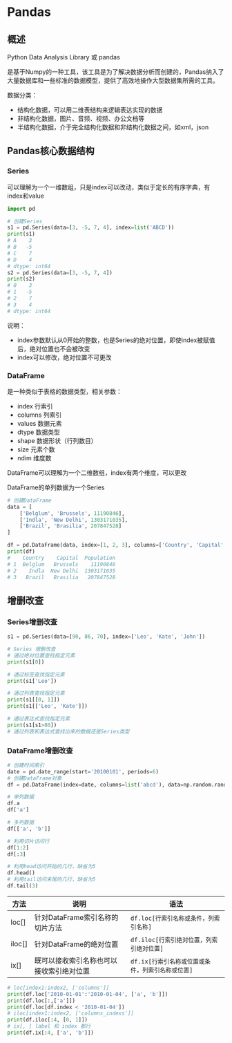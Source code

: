 # Pandas

## 概述

Python Data Analysis Library 或 pandas

是基于Numpy的一种工具，该工具是为了解决数据分析而创建的，Pandas纳入了大量数据库和一些标准的数据模型，提供了高效地操作大型数据集所需的工具。

数据分类：

- 结构化数据，可以用二维表结构来逻辑表达实现的数据
- 非结构化数据，图片、音频、视频、办公文档等
- 半结构化数据，介于完全结构化数据和非结构化数据之间，如xml，json



## Pandas核心数据结构

### Series

可以理解为一个一维数组，只是index可以改动，类似于定长的有序字典，有index和value

```python
import pd

# 创建Series
s1 = pd.Series(data=[3, -5, 7, 4], index=list('ABCD'))
print(s1)
# A    3
# B   -5
# C    7
# D    4
# dtype: int64
s2 = pd.Series(data=[3, -5, 7, 4])
print(s2)
# 0    3
# 1   -5
# 2    7
# 3    4
# dtype: int64
```

说明：

- index参数默认从0开始的整数，也是Series的绝对位置，即使index被赋值后，绝对位置也不会被改变
- index可以修改，绝对位置不可更改

### DataFrame

是一种类似于表格的数据类型，相关参数：

- index 行索引
- columns 列索引
- values 数据元素
- dtype 数据类型
- shape 数据形状（行列数目）
- size 元素个数
- ndim 维度数

DataFrame可以理解为一个二维数组，index有两个维度，可以更改

DataFrame的单列数据为一个Series

```python
# 创建DataFrame
data = [
    ['Belglum', 'Brussels', 11190846],
    ['Indla', 'New Delhi', 1303171035],
    ['Brazil', 'Brasilia', 207847528]
]

df = pd.DataFrame(data, index=[1, 2, 3], columns=['Country', 'Capital', 'Population'])
print(df)
#    Country    Capital  Population
# 1  Belglum   Brussels    11190846
# 2    Indla  New Delhi  1303171035
# 3   Brazil   Brasilia   207847528
```



## 增删改查

### Series增删改查

```python
s1 = pd.Series(data=[90, 86, 70], index=['Leo', 'Kate', 'John'])

# Series 增删改查
# 通过绝对位置查找指定元素
print(s1[0])

# 通过标签查找指定元素
print(s1['Leo'])

# 通过列表查找指定元素
print(s1[[0, 1]])
print(s1[['Leo', 'Kate']])

# 通过表达式查找指定元素
print(s1[s1>80])
# 通过列表和表达式查找出来的数据还是Series类型
```



### DataFrame增删改查

```python
# 创建时间索引
date = pd.date_range(start='20100101', periods=6)
# 创建DataFrame对象
df = pd.DataFrame(index=date, columns=list('abcd'), data=np.random.randn(6, 4))

# 单列数据
df.a
df['a']

# 多列数据
df[['a', 'b']]

# 利用切片访问行
df[1:2]
df[:3]

# 利用head访问开始的几行，缺省为5
df.head()
# 利用tail访问末尾的几行，缺省为5
df.tail(3)
```

| 方法   | 说明                                     | 语法                                              |
| ------ | ---------------------------------------- | ------------------------------------------------- |
| loc[]  | 针对DataFrame索引名称的切片方法          | `df.loc[行索引名称或条件，列索引名称]`            |
| iloc[] | 针对DataFrame的绝对位置                  | `df.iloc[行索引绝对位置，列索引绝对位置]`         |
| ix[]   | 既可以接收索引名称也可以接收索引绝对位置 | `df.ix[行索引名称或位置或条件，列索引名称或位置]` |

```python
# loc[index1:index2, ['columns']]
print(df.loc['2010-01-01':'2010-01-04', ['a', 'b']])
print(df.loc[:,['a']])
print(df.loc[df.index < '2010-01-04'])
# iloc[index1:index2, ['columns_indexs']]
print(df.iloc[:4, [0, 1]])
# ix[, ] label 和 index 都行
print(df.ix[:4, ['a', 'b']])
```

